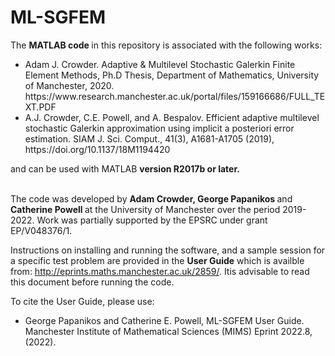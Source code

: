 # ML-SGFEM

The <b> MATLAB code </b> in this repository is associated with the following works:

<ul>
<li> Adam J. Crowder. Adaptive & Multilevel Stochastic Galerkin Finite Element Methods, Ph.D Thesis, Department of Mathematics, University of Manchester, 2020. https://www.research.manchester.ac.uk/portal/files/159166686/FULL_TEXT.PDF

<li> A.J. Crowder, C.E. Powell, and A. Bespalov. Efficient adaptive multilevel stochastic Galerkin approximation using implicit a posteriori error estimation. SIAM J. Sci. Comput., 41(3), A1681-A1705 (2019), https://doi.org/10.1137/18M1194420

</ul>
and can be used with MATLAB <b> version R2017b or later. </b>

<br> 
<br>

The code was developed by <b> Adam Crowder, George Papanikos </b> and <b> Catherine Powell </b> at the University of Manchester over the period 2019-2022. Work was partially supported by the EPSRC under grant EP/V048376/1.


Instructions on installing and running the software, and a sample session for a specific test problem are provided in the <b> User Guide</b> which is availble from:  http://eprints.maths.manchester.ac.uk/2859/. Itis advisable to read this document before running the code.

To cite the User Guide, please use:

<ul>
<li> George Papanikos and Catherine E. Powell, ML-SGFEM User Guide. Manchester Institute of Mathematical Sciences (MIMS) Eprint 2022.8, (2022). 
 </ul>
